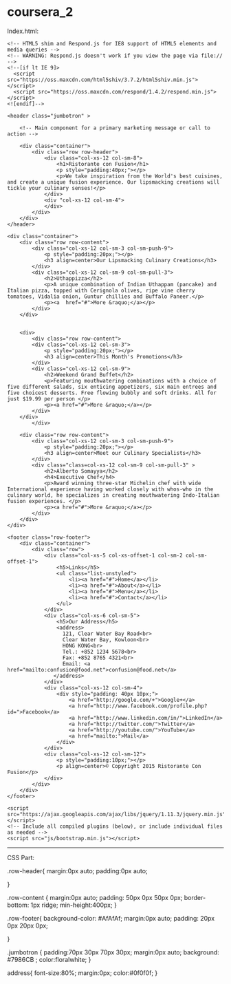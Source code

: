 # coursera_2

Index.html:

<!DOCTYPE html>
<html lang="en">

<head>
    <meta charset="utf-8">
    <meta http-equiv="X-UA-Compatible" content="IE=edge">
    <meta name="viewport" content="width=device-width, initial-scale=1">
    <!-- The above 3 meta tags *must* come first in the head; any other head 
         content must come *after* these tags -->
    <link href="css/mystyles.css" rel="stylesheet">
    <title>Ristorante Con Fusion</title>
    <!-- Bootstrap -->
    <link href="css/bootstrap.min.css" rel="stylesheet">
    <link href="css/bootstrap-theme.min.css" rel="stylesheet">

    <!-- HTML5 shim and Respond.js for IE8 support of HTML5 elements and media queries -->
    <!-- WARNING: Respond.js doesn't work if you view the page via file:// -->
    <!--[if lt IE 9]>
      <script src="https://oss.maxcdn.com/html5shiv/3.7.2/html5shiv.min.js"></script>
      <script src="https://oss.maxcdn.com/respond/1.4.2/respond.min.js"></script>
    <![endif]-->
</head>

<body>

    <header class="jumbotron" >

        <!-- Main component for a primary marketing message or call to action -->

        <div class="container">
            <div class="row row-header">
                <div class="col-xs-12 col-sm-8">
                    <h1>Ristorante con Fusion</h1>
                    <p style="padding:40px;"></p>
                    <p>We take inspiration from the World's best cuisines, and create a unique fusion experience. Our lipsmacking creations will tickle your culinary senses!</p>
                </div>
                <div "col-xs-12 col-sm-4">
                </div>
            </div>
        </div>
    </header>

    <div class="container">
        <div class="row row-content">
            <div class="col-xs-12 col-sm-3 col-sm-push-9">
                <p style="padding:20px;"></p>
                <h3 align=center>Our Lipsmacking Culinary Creations</h3>
            </div>
            <div class="col-xs-12 col-sm-9 col-sm-pull-3">
                <h2>Uthappizza</h2>
                <p>A unique combination of Indian Uthappam (pancake) and Italian pizza, topped with Cerignola olives, ripe vine cherry tomatoes, Vidalia onion, Guntur chillies and Buffalo Paneer.</p>
                <p><a  href="#">More &raquo;</a></p>
            </div>
        </div>


        <div>
            <div class="row row-content">
            <div class="col-xs-12 col-sm-3">
                <p style="padding:20px;"></p>
                <h3 align=center>This Month's Promotions</h3>
            </div>
            <div class="col-xs-12 col-sm-9">
                <h2>Weekend Grand Buffet</h2>
                <p>Featuring mouthwatering combinations with a choice of five different salads, six enticing appetizers, six main entrees and five choicest desserts. Free flowing bubbly and soft drinks. All for just $19.99 per person </p>
                <p><a href="#">More &raquo;</a></p>
            </div>
        </div>
            </div>

        <div class="row row-content">
            <div class="col-xs-12 col-sm-3 col-sm-push-9">
                <p style="padding:20px;"></p>
                <h3 align=center>Meet our Culinary Specialists</h3>
            </div>
            <div class="class=col-xs-12 col-sm-9 col-sm-pull-3" >
                <h2>Alberto Somayya</h2>
                <h4>Executive Chef</h4>
                <p>Award winning three-star Michelin chef with wide International experience having worked closely with whos-who in the culinary world, he specializes in creating mouthwatering Indo-Italian fusion experiences. </p>
                <p><a href="#">More &raquo;</a></p>
            </div>
        </div>
    </div>

    <footer class="row-footer">
        <div class="container">
            <div class="row">             
                <div class="col-xs-5 col-xs-offset-1 col-sm-2 col-sm-offset-1">
                    <h5>Links</h5>
                    <ul class="list-unstyled">
                        <li><a href="#">Home</a></li>
                        <li><a href="#">About</a></li>
                        <li><a href="#">Menu</a></li>
                        <li><a href="#">Contact</a></li>
                    </ul>
                </div>
                <div class="col-xs-6 col-sm-5">
                    <h5>Our Address</h5>
                    <address>
		              121, Clear Water Bay Road<br>
		              Clear Water Bay, Kowloon<br>
		              HONG KONG<br>
		              Tel.: +852 1234 5678<br>
		              Fax: +852 8765 4321<br>
		              Email: <a href="mailto:confusion@food.net">confusion@food.net</a>
		           </address>
                </div>
                <div class="col-xs-12 col-sm-4">
                    <div style="padding: 40px 10px;">
                        <a href="http://google.com/+">Google+</a>
                        <a href="http://www.facebook.com/profile.php?id=">Facebook</a>
                        <a href="http://www.linkedin.com/in/">LinkedIn</a>
                        <a href="http://twitter.com/">Twitter</a>
                        <a href="http://youtube.com/">YouTube</a>
                        <a href="mailto:">Mail</a>
                    </div>
                </div>
                <div class="col-xs-12 col-sm-12">
                    <p style="padding:10px;"></p>
                    <p align=center>© Copyright 2015 Ristorante Con Fusion</p>
                </div>
            </div>
        </div>
    </footer>
<!-- jQuery (necessary for Bootstrap's JavaScript plugins) -->
    <script src="https://ajax.googleapis.com/ajax/libs/jquery/1.11.3/jquery.min.js"></script>
    <!-- Include all compiled plugins (below), or include individual files as needed -->
    <script src="js/bootstrap.min.js"></script>
</body>

</html>

------------------------------------------------------------------------------------------------------------------------------------

CSS Part:

.row-header{
    margin:0px auto;
    padding:0px auto;
    
}

.row-content {
    margin:0px auto;
    padding: 50px 0px 50px 0px;
    border-bottom: 1px ridge;
    min-height:400px;
}

.row-footer{
    background-color: #AfAfAf;
    margin:0px auto;
    padding: 20px 0px 20px 0px;

}

.jumbotron {
    padding:70px 30px 70px 30px;
    margin:0px auto;
    background: #7986CB ;
    color:floralwhite;
}

address{
    font-size:80%;
    margin:0px;
    color:#0f0f0f;
}
